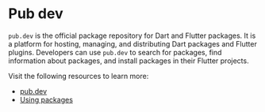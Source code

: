 # Pub dev

`pub.dev` is the official package repository for Dart and Flutter packages. It is a platform for hosting, managing, and distributing Dart packages and Flutter plugins. Developers can use `pub.dev` to search for packages, find information about packages, and install packages in their Flutter projects.

Visit the following resources to learn more:

- [pub.dev](https://pub.dev/)
- [Using packages](https://docs.flutter.dev/development/packages-and-plugins/using-packages)